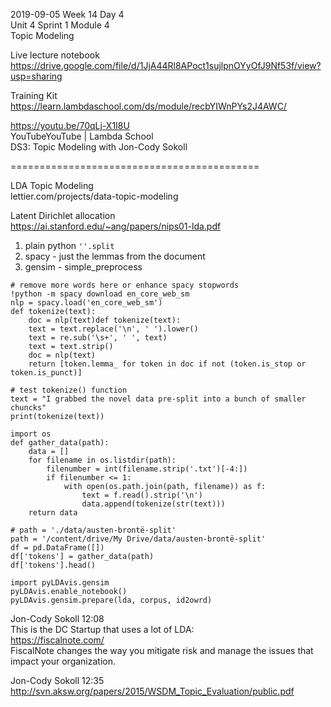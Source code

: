 2019-09-05 Week 14 Day 4   
Unit 4 Sprint 1 Module 4  
Topic Modeling     

Live lecture notebook  
https://drive.google.com/file/d/1JjA44Rl8APoct1sujlpnOYyOfJ9Nf53f/view?usp=sharing  

Training Kit  
https://learn.lambdaschool.com/ds/module/recbYIWnPYs2J4AWC/     

https://youtu.be/70qLj-X1I8U   
YouTubeYouTube | Lambda School  
DS3: Topic Modeling with Jon-Cody Sokoll  

===========================================

LDA Topic Modeling  
lettier.com/projects/data-topic-modeling  

Latent Dirichlet allocation  
https://ai.stanford.edu/~ang/papers/nips01-lda.pdf   

1. plain python `''.split`
2. spacy - just the lemmas from the document
3. gensim - simple_preprocess  
```
# remove more words here or enhance spacy stopwords
!python -m spacy download en_core_web_sm
nlp = spacy.load('en_core_web_sm')
def tokenize(text):
    doc = nlp(text)def tokenize(text):
    text = text.replace('\n', ' ').lower()
    text = re.sub('\s+', ' ', text)
    text = text.strip()
    doc = nlp(text)
    return [token.lemma_ for token in doc if not (token.is_stop or token.is_punct)]

# test tokenize() function
text = "I grabbed the novel data pre-split into a bunch of smaller chuncks"
print(tokenize(text))
```

```
import os
def gather_data(path): 
    data = []
    for filename in os.listdir(path):
        filenumber = int(filename.strip('.txt')[-4:])
        if filenumber <= 1:
            with open(os.path.join(path, filename)) as f:
                text = f.read().strip('\n')
                data.append(tokenize(str(text)))      
    return data

# path = './data/austen-brontë-split'
path = '/content/drive/My Drive/data/austen-brontë-split'
df = pd.DataFrame([])
df['tokens'] = gather_data(path)  
df['tokens'].head()
```

```
import pyLDAvis.gensim
pyLDAvis.enable_notebook()
pyLDAvis.gensim.prepare(lda, corpus, id2owrd)
```

Jon-Cody Sokoll 12:08   
This is the DC Startup that uses a lot of LDA:    
https://fiscalnote.com/      
FiscalNote changes the way you mitigate risk and manage the issues that impact your organization.  

Jon-Cody Sokoll 12:35  
http://svn.aksw.org/papers/2015/WSDM_Topic_Evaluation/public.pdf   
